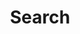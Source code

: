 ---
title: Search
layout: search
# description: "Description for Search"
summary: search
placeholder: How to center a div
---